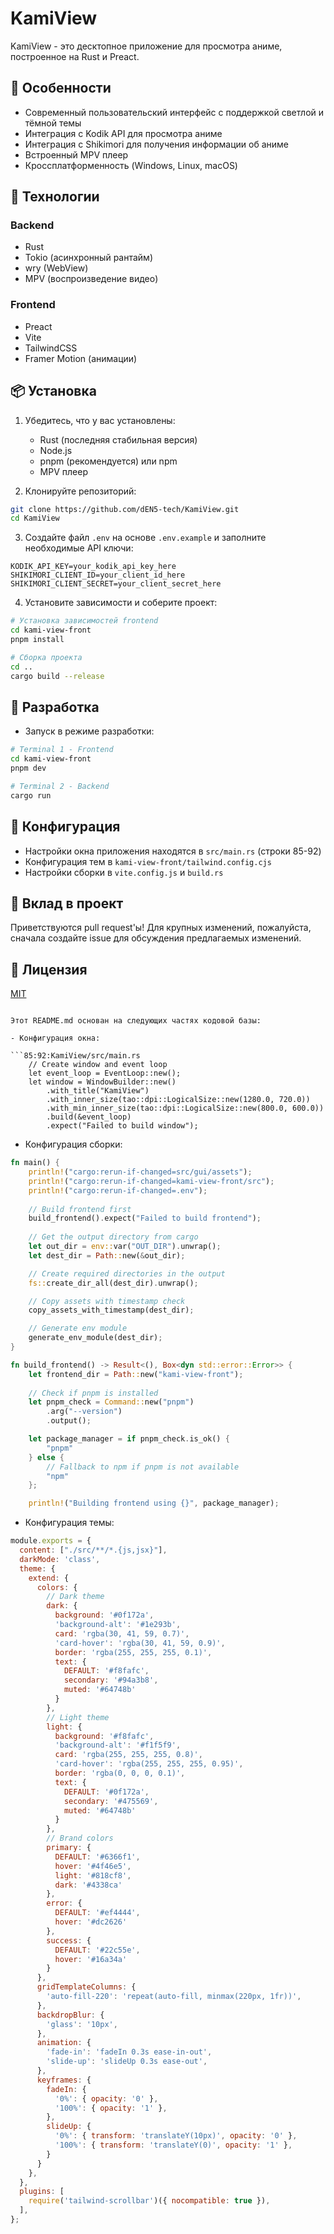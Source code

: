 # KamiView

KamiView - это десктопное приложение для просмотра аниме, построенное на Rust и Preact.

## 🌟 Особенности

- Современный пользовательский интерфейс с поддержкой светлой и тёмной темы
- Интеграция с Kodik API для просмотра аниме
- Интеграция с Shikimori для получения информации об аниме
- Встроенный MPV плеер
- Кроссплатформенность (Windows, Linux, macOS)

## 🚀 Технологии

### Backend
- Rust
- Tokio (асинхронный рантайм)
- wry (WebView)
- MPV (воспроизведение видео)

### Frontend
- Preact
- Vite
- TailwindCSS
- Framer Motion (анимации)

## 📦 Установка

1. Убедитесь, что у вас установлены:
   - Rust (последняя стабильная версия)
   - Node.js
   - pnpm (рекомендуется) или npm
   - MPV плеер

2. Клонируйте репозиторий:
```bash
git clone https://github.com/dEN5-tech/KamiView.git
cd KamiView
```

3. Создайте файл `.env` на основе `.env.example` и заполните необходимые API ключи:
```env
KODIK_API_KEY=your_kodik_api_key_here
SHIKIMORI_CLIENT_ID=your_client_id_here 
SHIKIMORI_CLIENT_SECRET=your_client_secret_here
```

4. Установите зависимости и соберите проект:
```bash
# Установка зависимостей frontend
cd kami-view-front
pnpm install

# Сборка проекта
cd ..
cargo build --release
```

## 🔧 Разработка

- Запуск в режиме разработки:
```bash
# Terminal 1 - Frontend
cd kami-view-front
pnpm dev

# Terminal 2 - Backend
cargo run
```

## 📝 Конфигурация

- Настройки окна приложения находятся в `src/main.rs` (строки 85-92)
- Конфигурация тем в `kami-view-front/tailwind.config.cjs`
- Настройки сборки в `vite.config.js` и `build.rs`

## 🤝 Вклад в проект

Приветствуются pull request'ы! Для крупных изменений, пожалуйста, сначала создайте issue для обсуждения предлагаемых изменений.

## 📄 Лицензия

[MIT](LICENSE)
```

Этот README.md основан на следующих частях кодовой базы:

- Конфигурация окна:

```85:92:KamiView/src/main.rs
    // Create window and event loop
    let event_loop = EventLoop::new();
    let window = WindowBuilder::new()
        .with_title("KamiView")
        .with_inner_size(tao::dpi::LogicalSize::new(1280.0, 720.0))
        .with_min_inner_size(tao::dpi::LogicalSize::new(800.0, 600.0))
        .build(&event_loop)
        .expect("Failed to build window");
```


- Конфигурация сборки:

```6:43:KamiView/build.rs
fn main() {
    println!("cargo:rerun-if-changed=src/gui/assets");
    println!("cargo:rerun-if-changed=kami-view-front/src");
    println!("cargo:rerun-if-changed=.env");
    
    // Build frontend first
    build_frontend().expect("Failed to build frontend");
    
    // Get the output directory from cargo
    let out_dir = env::var("OUT_DIR").unwrap();
    let dest_dir = Path::new(&out_dir);

    // Create required directories in the output
    fs::create_dir_all(dest_dir).unwrap();

    // Copy assets with timestamp check
    copy_assets_with_timestamp(dest_dir);

    // Generate env module
    generate_env_module(dest_dir);
}

fn build_frontend() -> Result<(), Box<dyn std::error::Error>> {
    let frontend_dir = Path::new("kami-view-front");
    
    // Check if pnpm is installed
    let pnpm_check = Command::new("pnpm")
        .arg("--version")
        .output();

    let package_manager = if pnpm_check.is_ok() {
        "pnpm"
    } else {
        // Fallback to npm if pnpm is not available
        "npm"
    };

    println!("Building frontend using {}", package_manager);
```


- Конфигурация темы:

```1:74:KamiView/kami-view-front/tailwind.config.cjs
module.exports = {
  content: ["./src/**/*.{js,jsx}"],
  darkMode: 'class',
  theme: {
    extend: {
      colors: {
        // Dark theme
        dark: {
          background: '#0f172a',
          'background-alt': '#1e293b',
          card: 'rgba(30, 41, 59, 0.7)',
          'card-hover': 'rgba(30, 41, 59, 0.9)',
          border: 'rgba(255, 255, 255, 0.1)',
          text: {
            DEFAULT: '#f8fafc',
            secondary: '#94a3b8',
            muted: '#64748b'
          }
        },
        // Light theme
        light: {
          background: '#f8fafc',
          'background-alt': '#f1f5f9',
          card: 'rgba(255, 255, 255, 0.8)',
          'card-hover': 'rgba(255, 255, 255, 0.95)',
          border: 'rgba(0, 0, 0, 0.1)',
          text: {
            DEFAULT: '#0f172a',
            secondary: '#475569',
            muted: '#64748b'
          }
        },
        // Brand colors
        primary: {
          DEFAULT: '#6366f1',
          hover: '#4f46e5',
          light: '#818cf8',
          dark: '#4338ca'
        },
        error: {
          DEFAULT: '#ef4444',
          hover: '#dc2626'
        },
        success: {
          DEFAULT: '#22c55e',
          hover: '#16a34a'
        }
      },
      gridTemplateColumns: {
        'auto-fill-220': 'repeat(auto-fill, minmax(220px, 1fr))',
      },
      backdropBlur: {
        'glass': '10px',
      },
      animation: {
        'fade-in': 'fadeIn 0.3s ease-in-out',
        'slide-up': 'slideUp 0.3s ease-out',
      },
      keyframes: {
        fadeIn: {
          '0%': { opacity: '0' },
          '100%': { opacity: '1' },
        },
        slideUp: {
          '0%': { transform: 'translateY(10px)', opacity: '0' },
          '100%': { transform: 'translateY(0)', opacity: '1' },
        }
      }
    },
  },
  plugins: [
    require('tailwind-scrollbar')({ nocompatible: true }),
  ],
};
```

